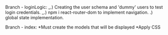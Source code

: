 Branch - loginLogic:
_.) Creating the user schema and 'dummy' users to test login credentials.
_.) npm i react-router-dom to implement navigation.
.) global state implementation.

Branch - index:
*Must create the models that will be displayed
*Apply CSS
